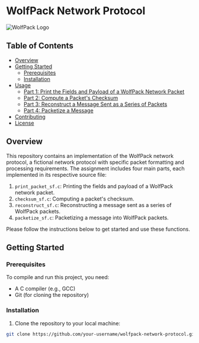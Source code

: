 # WolfPack Network Protocol

![WolfPack Logo](wolfpack_logo.png)

## Table of Contents

- [Overview](#overview)
- [Getting Started](#getting-started)
  - [Prerequisites](#prerequisites)
  - [Installation](#installation)
- [Usage](#usage)
  - [Part 1: Print the Fields and Payload of a WolfPack Network Packet](#part-1-print-the-fields-and-payload-of-a-wolfpack-network-packet)
  - [Part 2: Compute a Packet's Checksum](#part-2-compute-a-packets-checksum)
  - [Part 3: Reconstruct a Message Sent as a Series of Packets](#part-3-reconstruct-a-message-sent-as-a-series-of-packets)
  - [Part 4: Packetize a Message](#part-4-packetize-a-message)
- [Contributing](#contributing)
- [License](#license)

## Overview

This repository contains an implementation of the WolfPack network protocol, a fictional network protocol with specific packet formatting and processing requirements. The assignment includes four main parts, each implemented in its respective source file:

1. `print_packet_sf.c`: Printing the fields and payload of a WolfPack network packet.
2. `checksum_sf.c`: Computing a packet's checksum.
3. `reconstruct_sf.c`: Reconstructing a message sent as a series of WolfPack packets.
4. `packetize_sf.c`: Packetizing a message into WolfPack packets.

Please follow the instructions below to get started and use these functions.

## Getting Started

### Prerequisites

To compile and run this project, you need:

- A C compiler (e.g., GCC)
- Git (for cloning the repository)

### Installation

1. Clone the repository to your local machine:

```bash
git clone https://github.com/your-username/wolfpack-network-protocol.git
